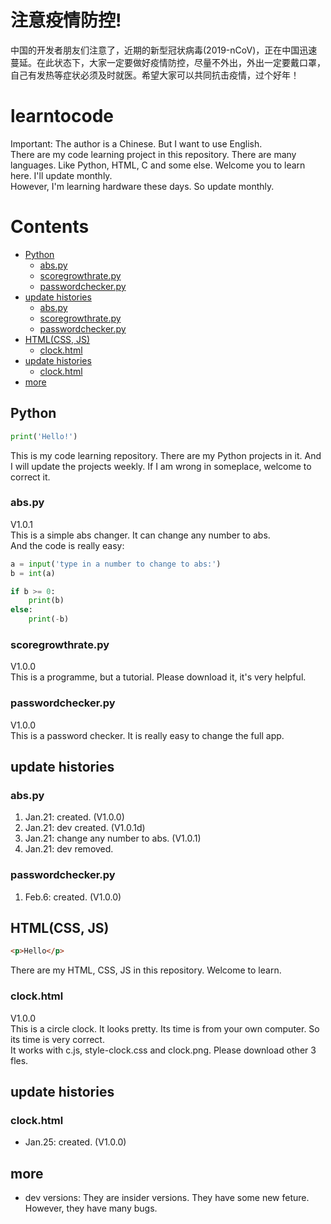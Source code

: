 # 注意疫情防控!
中国的开发者朋友们注意了，近期的新型冠状病毒(2019-nCoV)，正在中国迅速蔓延。在此状态下，大家一定要做好疫情防控，尽量不外出，外出一定要戴口罩，自己有发热等症状必须及时就医。希望大家可以共同抗击疫情，过个好年！




# learntocode
Important: The author is a Chinese. But I want to use English.</br>
There are my code learning project in this repository. There are many languages. Like Python, HTML, C and some else. Welcome you to learn here. I'll update monthly.</br>
However, I'm learning hardware these days. So update monthly.




# Contents
- [Python](https://github.com/bobby233/learntocode#python)
    - [abs.py](https://github.com/bobby233/learntocode#abspy)
    - [scoregrowthrate.py](https://github.com/bobby233/learntocode#scoregrowthratepy)
    - [passwordchecker.py](https://github.com/bobby233/learntocode#passwordcheckerpy)
- [update histories](https://github.com/bobby233/learntocode#update-histories)
    - [abs.py](https://github.com/bobby233/learntocode#abspy-1)
    - [scoregrowthrate.py](https://github.com/bobby233/learntocode#scoregrowthratepy-1)
    - [passwordchecker.py](https://github.com/bobby233/learntocode#passwordpy-1)
- [HTML(CSS, JS)](https://github.com/bobby233/learntocode#htmlcss-js)
    - [clock.html](https://github.com/bobby233/learntocode#clockhtml)
- [update histories](https://github.com/bobby233/learntocode#update-histories-1)
    - [clock.html](https://github.com/bobby233/learntocode#clockhtml-1)
- [more](https://github.com/bobby233/learntocode#more)
## Python
```` py
print('Hello!')
````
This is my code learning repository. There are my Python projects in it. And I will update the projects weekly. If I am wrong in someplace, welcome to correct it.
### abs.py
V1.0.1</br>
This is a simple abs changer. It can change any number to abs.</br>
And the code is really easy:
````py
a = input('type in a number to change to abs:')
b = int(a)

if b >= 0:
    print(b)
else:
    print(-b)
````

### scoregrowthrate.py
V1.0.0</br>
This is a programme, but a tutorial. Please download it, it's very helpful.

### passwordchecker.py
V1.0.0</br>
This is a password checker. It is really easy to change the full app.


## update histories
### abs.py
1. Jan.21: created. (V1.0.0)
2. Jan.21: dev created. (V1.0.1d)
3. Jan.21: change any number to abs. (V1.0.1)
4. Jan.21: dev removed.

### passwordchecker.py
1. Feb.6: created. (V1.0.0)



## HTML(CSS, JS)
````html
<p>Hello</p>
````
There are my HTML, CSS, JS in this repository. Welcome to learn.
### clock.html
V1.0.0</br>
This is a circle clock. It looks pretty. Its time is from your own computer. So its time is very correct.</br>
It works with c.js, style-clock.css and clock.png. Please download other 3 fles.


## update histories
### clock.html
* Jan.25: created. (V1.0.0)


## more
* dev versions: They are insider versions. They have some new feture. However, they have many bugs.